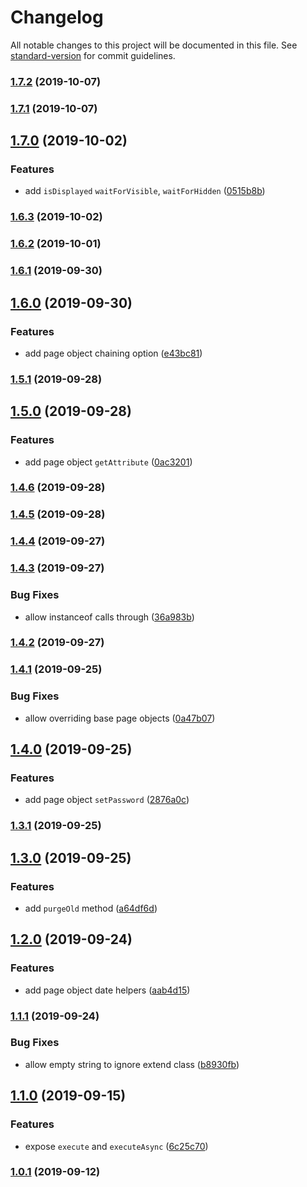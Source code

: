 # Changelog

All notable changes to this project will be documented in this file. See [standard-version](https://github.com/conventional-changelog/standard-version) for commit guidelines.

### [1.7.2](https://github.com/CrowdStrike/faltest/compare/@faltest/page-objects@1.7.1...1.7.2) (2019-10-07)

### [1.7.1](https://github.com/CrowdStrike/faltest/compare/@faltest/page-objects@1.7.0...1.7.1) (2019-10-07)

## [1.7.0](https://github.com/CrowdStrike/faltest/compare/@faltest/page-objects@1.6.3...1.7.0) (2019-10-02)


### Features

* add `isDisplayed` `waitForVisible`, `waitForHidden` ([0515b8b](https://github.com/CrowdStrike/faltest/commit/0515b8b))

### [1.6.3](https://github.com/CrowdStrike/faltest/compare/@faltest/page-objects@1.6.2...1.6.3) (2019-10-02)

### [1.6.2](https://github.com/CrowdStrike/faltest/compare/@faltest/page-objects@1.6.1...1.6.2) (2019-10-01)

### [1.6.1](https://github.com/CrowdStrike/faltest/compare/@faltest/page-objects@1.6.0...1.6.1) (2019-09-30)

## [1.6.0](https://github.com/CrowdStrike/faltest/compare/@faltest/page-objects@1.5.1...1.6.0) (2019-09-30)


### Features

* add page object chaining option ([e43bc81](https://github.com/CrowdStrike/faltest/commit/e43bc81))

### [1.5.1](https://github.com/CrowdStrike/faltest/compare/@faltest/page-objects@1.5.0...1.5.1) (2019-09-28)

## [1.5.0](https://github.com/CrowdStrike/faltest/compare/@faltest/page-objects@1.4.6...1.5.0) (2019-09-28)


### Features

* add page object `getAttribute` ([0ac3201](https://github.com/CrowdStrike/faltest/commit/0ac3201))

### [1.4.6](https://github.com/CrowdStrike/faltest/compare/@faltest/page-objects@1.4.5...1.4.6) (2019-09-28)

### [1.4.5](https://github.com/CrowdStrike/faltest/compare/@faltest/page-objects@1.4.4...1.4.5) (2019-09-28)

### [1.4.4](https://github.com/CrowdStrike/faltest/compare/@faltest/page-objects@1.4.3...1.4.4) (2019-09-27)

### [1.4.3](https://github.com/CrowdStrike/faltest/compare/@faltest/page-objects@1.4.2...1.4.3) (2019-09-27)


### Bug Fixes

* allow instanceof calls through ([36a983b](https://github.com/CrowdStrike/faltest/commit/36a983b))

### [1.4.2](https://github.com/CrowdStrike/faltest/compare/@faltest/page-objects@1.4.1...1.4.2) (2019-09-27)

### [1.4.1](https://github.com/CrowdStrike/faltest/compare/@faltest/page-objects@1.4.0...1.4.1) (2019-09-25)


### Bug Fixes

* allow overriding base page objects ([0a47b07](https://github.com/CrowdStrike/faltest/commit/0a47b07))

## [1.4.0](https://github.com/CrowdStrike/faltest/compare/@faltest/page-objects@1.3.1...1.4.0) (2019-09-25)


### Features

* add page object `setPassword` ([2876a0c](https://github.com/CrowdStrike/faltest/commit/2876a0c))

### [1.3.1](https://github.com/CrowdStrike/faltest/compare/@faltest/page-objects@1.3.0...1.3.1) (2019-09-25)

## [1.3.0](https://github.com/CrowdStrike/faltest/compare/@faltest/page-objects@1.2.0...1.3.0) (2019-09-25)


### Features

* add `purgeOld` method ([a64df6d](https://github.com/CrowdStrike/faltest/commit/a64df6d))

## [1.2.0](https://github.com/CrowdStrike/faltest/compare/@faltest/page-objects@1.1.1...1.2.0) (2019-09-24)


### Features

* add page object date helpers ([aab4d15](https://github.com/CrowdStrike/faltest/commit/aab4d15))

### [1.1.1](https://github.com/CrowdStrike/faltest/compare/@faltest/page-objects@1.1.0...1.1.1) (2019-09-24)


### Bug Fixes

* allow empty string to ignore extend class ([b8930fb](https://github.com/CrowdStrike/faltest/commit/b8930fb))

## [1.1.0](https://github.com/CrowdStrike/faltest/compare/@faltest/page-objects@1.0.1...1.1.0) (2019-09-15)


### Features

* expose `execute` and `executeAsync` ([6c25c70](https://github.com/CrowdStrike/faltest/commit/6c25c70))

### [1.0.1](https://github.com/CrowdStrike/faltest/compare/@faltest/page-objects@1.0.0...1.0.1) (2019-09-12)

